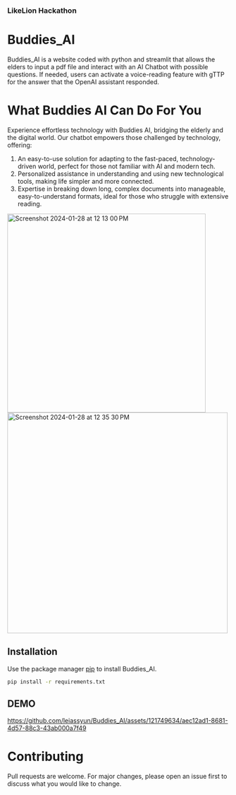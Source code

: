 ### LikeLion Hackathon

# Buddies_AI

Buddies_AI is a website coded with python and streamlit that allows the elders to input a pdf file and interact with an AI Chatbot with possible questions. If needed, users can activate a voice-reading feature with gTTP for the answer that the OpenAI assistant responded. 

# What Buddies AI Can Do For You
Experience effortless technology with Buddies AI, bridging the elderly and the digital world. Our chatbot empowers those challenged by technology, offering:

1. An easy-to-use solution for adapting to the fast-paced, technology-driven world, perfect for those not familiar with AI and modern tech.
2. Personalized assistance in understanding and using new technological tools, making life simpler and more connected.
3. Expertise in breaking down long, complex documents into manageable, easy-to-understand formats, ideal for those who struggle with extensive reading.

<img alt="Screenshot 2024-01-28 at 12 13 00 PM" src="https://github.com/leiassyun/Buddies_AI/assets/121903773/0c7cd6e3-c876-4c36-b27e-4409d978b2a9" width="450"/> <img alt="Screenshot 2024-01-28 at 12 35 30 PM" src="https://github.com/leiassyun/Buddies_AI/assets/121903773/ae44f8e8-6733-4927-8535-0d7be44b54ae" width="500"/>


## Installation

Use the package manager [pip](https://pip.pypa.io/en/stable/) to install Buddies_AI.

```bash
pip install -r requirements.txt
```

## DEMO

https://github.com/leiassyun/Buddies_AI/assets/121749634/aec12ad1-8681-4d57-88c3-43ab000a7f49



# Contributing

Pull requests are welcome. For major changes, please open an issue first
to discuss what you would like to change.
